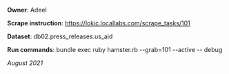 **Owner**: Adeel
 
**Scrape instruction**: https://lokic.locallabs.com/scrape_tasks/101

**Dataset**: db02.press_releases.us_aid

**Run commands**: bundle exec ruby hamster.rb --grab=101 --active -- debug

_August 2021_
